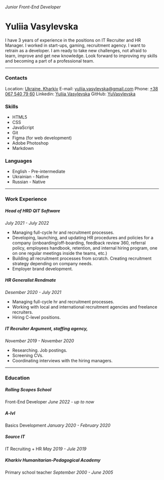 ###### Junior Front-End Developer

# Yuliia Vasylevska

I have 3 years of experience in the positions on IT Recruiter and HR Manager. I worked in start-ups, gaming, recruitment agency. I want to retrain as a developer. I am ready to take new challenges, not afraid to learn, improve and get new knowledge. Look forward to improving my skills and becoming a part of a professional team.
****
### Contacts
Location: [Ukraine. Kharkiv](https://en.wikipedia.org/wiki/Ukraine)
E-mail: yuliia.vasylevska@gmail.com
Phone: [+38 067 540 79 60](+380675407960)
Linkedin: [Yuliia Vasylevska](https://www.linkedin.com/in/yuliia-vasylevska-a92b11187/)
GitHub: [YuVasylevska](https://github.com/YuVasylevska)
### Skills
- HTML5
- CSS
- JavaScript
- Git
- Figma (for web development)
- Adobe Photoshop
- Markdown

### Languages
- English - Pre-intermediate
- Ukrainian - Native
- Russian - Native
****
### Work Experience
##### Head of HRD QIT Software
*July 2021 - July 2022*
- Managing full-cycle hr and recruitment processes.
- Developing, launching, and updating HR procedures and policies for a company (onboarding/off-boarding, feedback review 360, referral policy, employees handbook, retention, and internal hiring program, one on one regular meetings inside the teams, etc.)
- Building all recruitment processes from scratch. Creating recruitment strategy depending on company needs.
- Employer brand development.

##### HR Generalist Rendmate
*Desember 2020 - July 2021*
- Managing full-cycle hr and recruitment processes.
- Working with local and international recruitment agencies and freelance recruiters.
- Hiring C-level positions.

##### IT Recruiter Argument, staffing agency,
*November 2019 - November 2020*
- Researching. Job postings.
- Screening CVs.
- Coordinating interviews with the hiring managers.
****
### Education
##### Rolling Scopes School
Front-End Developer
*June 2022 - up to now*

##### A-lvl
Basics Development
*January 2020 - February 2020*

##### Source IT
IT Recruiting + HR
*May 2019 - Jule 2019*

##### Kharkiv Humanitarian-Pedagogical Academy
Primary school teacher
*September 2000 - June 2005*

